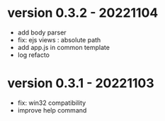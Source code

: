 # version 0.3.2 - 20221104
- add body parser
- fix: ejs views : absolute path
- add app.js in common template
- log refacto

# version 0.3.1 - 20221103
- fix: win32 compatibility
- improve help command